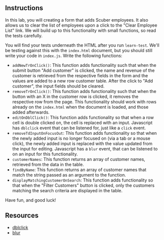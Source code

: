 ## Instructions

In this lab, you will creating a form that adds Scuber employees.  It also allows us to clear the list of employees upon a click to the "Clear Employee List" link.  We will build up to this functionality with small functions, so read the tests carefully.

You will find your tests underneath the HTML after you run `learn-test`.  We'll be testing against this with the `index.html` document, but you should still write your code in `index.js`.  Write the following functions:



+ `addNewTrOnClick()`: This function adds functionality such that when the submit button "Add customer" is clicked, the name and revenue of the customer is retrieved from the respective fields in the form and the values are added to a new row customer table.  After the click to "Add customer", the input fields should be cleared.
+ `removeTrOnClick()`: This function adds functionality such that when the button with an X in the customer row is clicked, it removes the respective row from the page.  This functionality should work with rows already on the `index.html` when the document is loaded, and those added afterwards.
+ `editOnDblClick()`: This function adds functionality so that when a row cell is double clicked on, the cell is replaced with an input.  Javascript has `dblclick` event that can be listened for, just like a `click` event.
+ `removeTdInputOnFocusOut`: This function adds functionality so that when the newly added input is no longer focused on (via a tab or a mouse click), the newly added input is replaced with the value updated from the input for editing.  Javascript has a `blur` event, that can be listened to on an input for this functionality.
+ `customerNames`: This function returns an array of customer names, retrieved from the data in the table.
+ `findByName`: This function returns an array of customer names that match the string passed as an argument to the function.
+ `displayMatchingCustomerOnSearch`: This function adds functionality so that when the "Filter Customers" button is clicked, only the customers matching the search criteria are displayed in the table.

Have fun, and good luck!

## Resources

- [dblclick](https://developer.mozilla.org/en-US/docs/Web/Events/dblclick)
- [blur](https://developer.mozilla.org/en-US/docs/Web/API/HTMLElement/blur)

